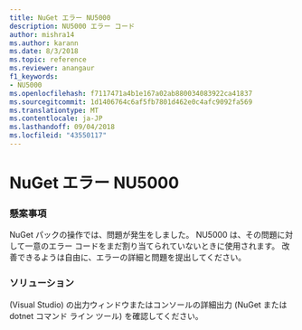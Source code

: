 ```yaml
---
title: NuGet エラー NU5000
description: NU5000 エラー コード
author: mishra14
ms.author: karann
ms.date: 8/3/2018
ms.topic: reference
ms.reviewer: anangaur
f1_keywords:
- NU5000
ms.openlocfilehash: f7117471a4b1e167a02ab880034083922ca41837
ms.sourcegitcommit: 1d1406764c6af5fb7801d462e0c4afc9092fa569
ms.translationtype: MT
ms.contentlocale: ja-JP
ms.lasthandoff: 09/04/2018
ms.locfileid: "43550117"
---
```

# <a name="nuget-error-nu5000"></a>NuGet エラー NU5000

### <a name="issue"></a>懸案事項

NuGet パックの操作では、問題が発生をしました。 NU5000 は、その問題に対して一意のエラー コードをまだ割り当てられていないときに使用されます。 改善できるようは自由に、エラーの詳細と問題を提出してください。


### <a name="solution"></a>ソリューション

(Visual Studio) の出力ウィンドウまたはコンソールの詳細出力 (NuGet または dotnet コマンド ライン ツール) を確認してください。


